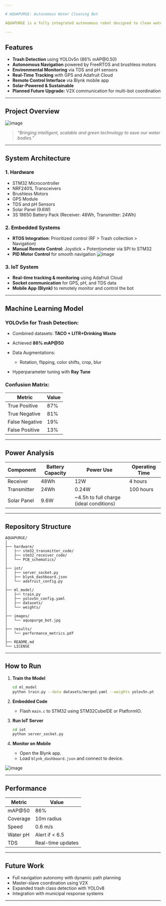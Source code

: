 ```yaml
---

# AQUAPURGE: Autonomous Water Cleaning Bot

AQUAPURGE is a fully integrated autonomous robot designed to clean water surfaces while monitoring environmental quality in real-time. Built with advanced Machine Learning (YOLOv5n), embedded systems (STM32 + FreeRTOS), and IoT technologies (Adafruit + GPS + TDS + pH sensors), the bot offers a scalable and efficient solution to combat aquatic pollution.

---
```


## Features

* **Trash Detection** using YOLOv5n (86% mAP\@0.50)
* **Autonomous Navigation** powered by FreeRTOS and brushless motors
* **Environmental Monitoring** via TDS and pH sensors
* **Real-Time Tracking** with GPS and Adafruit Cloud
* **Remote Control Interface** via Blynk mobile app
* **Solar-Powered & Sustainable**
* **Planned Future Upgrade:** V2X communication for multi-bot coordination

---

## Project Overview



![image](https://github.com/user-attachments/assets/5dc23128-95cf-409a-bb92-3d4c5788def5)


> *“Bringing intelligent, scalable and green technology to save our water bodies.”*

---

## System Architecture

### 1. **Hardware**

* STM32 Microcontroller
* NRF2401L Transceivers
* Brushless Motors
* GPS Module
* TDS and pH Sensors
* Solar Panel (9.6W)
* 3S 18650 Battery Pack (Receiver: 48Wh, Transmitter: 24Wh)

### 2. **Embedded Systems**

* **RTOS Integration:** Prioritized control (RF > Trash collection > Navigation)
* **Manual Remote Control:** Joystick + Potentiometer via SPI to STM32
* **PID Motor Control** for smooth navigation
![image](https://github.com/user-attachments/assets/f9d4221b-727b-4695-bbb6-22cf797f898f)


### 3. **IoT System**

* **Real-time tracking & monitoring** using Adafruit Cloud
* **Socket communication** for GPS, pH, and TDS data
* **Mobile App (Blynk)** to remotely monitor and control the bot

---

## Machine Learning Model

### YOLOv5n for Trash Detection:

* Combined datasets: **TACO + LITR+Drinking Waste**
* Achieved **86% mAP\@50**
* Data Augmentations:

  * Rotation, flipping, color shifts, crop, blur
* Hyperparameter tuning with **Ray Tune**

### Confusion Matrix:

| Metric         | Value |
| -------------- | ----- |
| True Positive  | 87%   |
| True Negative  | 81%   |
| False Negative | 19%   |
| False Positive | 13%   |

---

## Power Analysis

| Component   | Battery Capacity | Power Use                                | Operating Time |
| ----------- | ---------------- | ---------------------------------------- | -------------- |
| Receiver    | 48Wh             | 12W                                      | 4 hours        |
| Transmitter | 24Wh             | 0.24W                                    | 100 hours      |
| Solar Panel | 9.6W             | \~4.5h to full charge (ideal conditions) |                |

---

## Repository Structure

```
AQUAPURGE/
│
├── hardware/
│   ├── stm32_transmitter_code/
│   ├── stm32_receiver_code/
│   └── PCB_schematics/
│
├── iot/
│   ├── server_socket.py
│   ├── blynk_dashboard.json
│   └── adafruit_config.py
│
├── ml_model/
│   ├── train.py
│   ├── yolov5n_config.yaml
│   ├── datasets/
│   └── weights/
│
├── images/
│   └── aquapurge_bot.jpg
│
├── results/
│   └── performance_metrics.pdf
│
├── README.md
└── LICENSE
```

---

## How to Run

1. **Train the Model**

   ```bash
   cd ml_model
   python train.py --data datasets/merged.yaml --weights yolov5n.pt
   ```

2. **Embedded Code**

   * Flash `main.c` to STM32 using STM32CubeIDE or PlatformIO.

3. **Run IoT Server**

   ```bash
   cd iot
   python server_socket.py
   ```

4. **Monitor on Mobile**

   * Open the Blynk app.
   * Load `blynk_dashboard.json` and connect to device.

![image](https://github.com/user-attachments/assets/37342714-9743-457b-a5fc-e6e6afd86f0a)

---

## Performance

| Metric   | Value             |
| -------- | ----------------- |
| mAP\@50  | 86%               |
| Coverage | 10m radius        |
| Speed    | 0.6 m/s           |
| Water pH | Alert if < 6.5    |
| TDS      | Real-time updates |

---

## Future Work

* Full navigation autonomy with dynamic path planning
* Master-slave coordination using V2X
* Expanded trash class detection with YOLOv8
* Integration with municipal response systems

---


